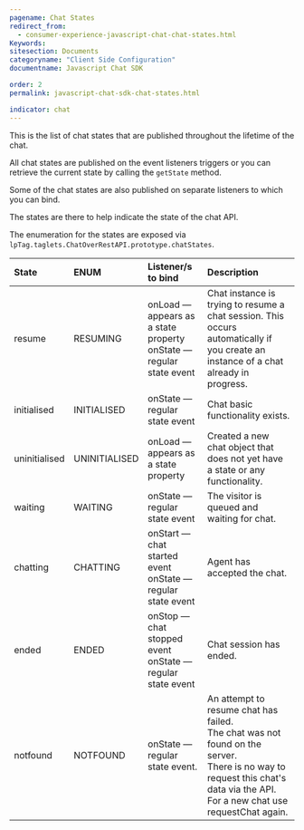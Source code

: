 ```yaml
---
pagename: Chat States
redirect_from:
  - consumer-experience-javascript-chat-chat-states.html
Keywords:
sitesection: Documents
categoryname: "Client Side Configuration"
documentname: Javascript Chat SDK

order: 2
permalink: javascript-chat-sdk-chat-states.html

indicator: chat
---
```


This is the list of chat states that are published throughout the lifetime of the chat.
  
All chat states are published on the event listeners triggers or you can retrieve the current state by calling the `getState` method. 

Some of the chat states are also published on separate listeners to which you can bind.

The states are there to help indicate the state of the chat API.  
 
The enumeration for the states are exposed via `lpTag.taglets.ChatOverRestAPI.prototype.chatStates`.

| State	| ENUM	| Listener/s to bind	| Description |
| :--- | :--- | :--- | :--- |
| resume	| RESUMING	| onLoad — appears as a state property <br> onState — regular state event	| Chat instance is trying to resume a chat session. This occurs automatically if you create an instance of a chat already in progress. |
| initialised |	INITIALISED |	onState — regular state event	| Chat basic functionality exists. |
| uninitialised	| UNINITIALISED	| onLoad — appears as a state property |	Created a new chat object that does not yet have a state or any functionality. |
| waiting |	WAITING	| onState — regular state event	| The visitor is queued and waiting for chat. |
| chatting	| CHATTING	| onStart — chat started event <br> onState — regular state event | Agent has accepted the chat. |
| ended	| ENDED | onStop — chat stopped event <br> onState — regular state event | Chat session has ended. |
| notfound	| NOTFOUND	| onState — regular state event.| An attempt to resume chat has failed. <br> The chat was not found on the server. <br> There is no way to request this chat's data via the API. <br> For a new chat use requestChat again. |

